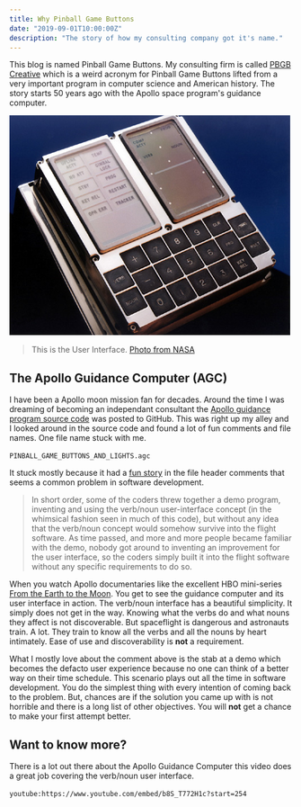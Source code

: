 ```yaml
---
title: Why Pinball Game Buttons
date: "2019-09-01T10:00:00Z"
description: "The story of how my consulting company got it's name."
---
```


This blog is named Pinball Game Buttons. My consulting firm is called [PBGB Creative](https://pbgb.io) which is a weird acronym for Pinball Game Buttons lifted from a very important program in computer science and American history. The story starts 50 years ago with the Apollo space program's guidance computer.

![Apollo DSKY User Interface](./AGC_user_interface.jpg)
> This is the User Interface. [Photo from NASA](http://www.nasa.gov/centers/dryden/about/Organizations/Technology/Facts/TF-2001-02-DFRC_prt.htm)

## The Apollo Guidance Computer (AGC)

I have been a Apollo moon mission fan for decades. Around the time I was dreaming of becoming an independant consultant the [Apollo guidance program source code](https://github.com/chrislgarry/Apollo-11) was posted to GitHub. This was right up my alley and I looked around in the source code and found a lot of fun comments and file names. One file name stuck with me. 

```PINBALL_GAME_BUTTONS_AND_LIGHTS.agc```

It stuck mostly because it had a [fun story](https://github.com/chrislgarry/Apollo-11/blob/master/Luminary099/PINBALL_GAME_BUTTONS_AND_LIGHTS.agc#L61-L73) in the file header comments that seems a common problem in software development.

> In short order, some of the coders threw together a demo program, inventing and using the verb/noun user-interface concept (in the whimsical fashion seen in much of this code), but without any idea that the verb/noun concept would somehow survive into the flight software.  As time passed, and more and more people became familiar with the demo, nobody got around to inventing an improvement for the user interface, so the coders simply built it into the flight software without any specific requirements to do so.

When you watch Apollo documentaries like the excellent HBO mini-series [From the Earth to the Moon](https://www.hbo.com/from-the-earth-to-the-moon). You get to see the guidance computer and its user interface in action. The verb/noun interface has a beautiful simplicity. It simply does not get in the way. Knowing what the verbs do and what nouns they affect is not discoverable. But spaceflight is dangerous and astronauts train. A lot. They train to know all the verbs and all the nouns by heart intimately. Ease of use and discoverability is **not** a requirement.

What I mostly love about the comment above is the stab at a demo which becomes the defacto user experience because no one can think of a better way on their time schedule. This scenario plays out all the time in software development. You do the simplest thing with every intention of coming back to the problem. But, chances are if the solution you came up with is not horrible and there is a long list of other objectives. You will **not** get a chance to make your first attempt better.

## Want to know more?

There is a lot out there about the Apollo Guidance Computer this video does a great job covering the verb/noun user interface. 

`youtube:https://www.youtube.com/embed/b8S_T772H1c?start=254`
